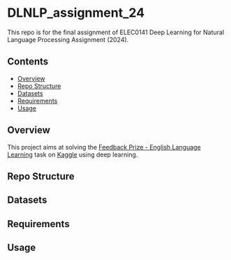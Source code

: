 # DLNLP_assignment_24

This repo is for the final assignment of ELEC0141 Deep Learning for Natural Language Processing Assignment (2024).

## Contents

- [Overview](#Overview)
- [Repo Structure](#Repo-Structure)
- [Datasets](#Datasets)
- [Requirements](#Requirements)
- [Usage](#Usage)

## Overview

This project aims at solving the [Feedback Prize - English Language Learning](https://www.kaggle.com/competitions/feedback-prize-english-language-learning) task on [Kaggle](https://www.kaggle.com/) using deep learning.

## Repo Structure

## Datasets

## Requirements

## Usage

